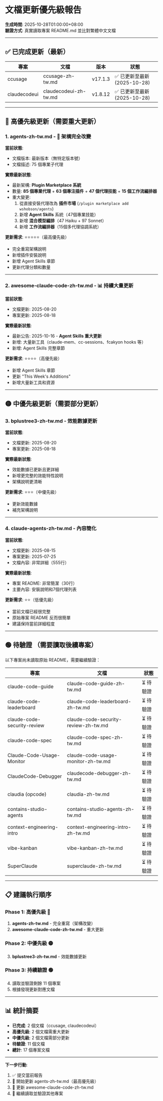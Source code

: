 # 文檔更新優先級報告

**生成時間**: 2025-10-28T01:00:00+08:00  
**驗證方式**: 真實讀取專案 README.md 並比對繁體中文文檔

---

## ✅ 已完成更新（最新）

| 專案 | 文檔 | 版本 | 狀態 |
|------|------|------|------|
| ccusage | ccusage-zh-tw.md | v17.1.3 | ✅ 已更新至最新 (2025-10-28) |
| claudecodeui | claudecodeui-zh-tw.md | v1.8.12 | ✅ 已更新至最新 (2025-10-28) |

---

## 🔴 **高優先級更新**（需要重大更新）

### 1. **agents-zh-tw.md** - 🚨 架構完全改變

**當前狀態**: 
- 文檔版本: 最新版本（無特定版本號）
- 文檔描述: 75 個專業子代理

**實際最新狀態**:
- 最新架構: **Plugin Marketplace 系統**
- 數量: **85 個專業代理** + **63 個專注插件** + **47 個代理技能** + **15 個工作流編排器**
- 重大變更:
  1. 從直接安裝代理改為 **插件市場** (`/plugin marketplace add wshobson/agents`)
  2. 新增 **Agent Skills** 系統（47個專業技能）
  3. 新增 **混合模型編排**（47 Haiku + 97 Sonnet）
  4. 新增 **工作流編排器**（15個多代理協調系統）

**更新需求**: ⭐⭐⭐⭐⭐（最高優先級）
- 完全重寫架構說明
- 新增插件安裝說明
- 新增 Agent Skills 章節
- 更新代理分類和數量

---

### 2. **awesome-claude-code-zh-tw.md** - 📊 持續大量更新

**當前狀態**:
- 文檔更新: 2025-08-20
- 專案更新: 2025-08-18

**實際最新狀態**:
- 最新公告: 2025-10-16 - **Agent Skills 重大更新**
- 新增: 大量新工具（claude-mem、cc-sessions、fcakyon hooks 等）
- 新增: Agent Skills 完整章節

**更新需求**: ⭐⭐⭐⭐（高優先級）
- 新增 Agent Skills 章節
- 更新 "This Week's Additions"
- 新增大量新工具和資源

---

## 🟡 **中優先級更新**（需要部分更新）

### 3. **bplustree3-zh-tw.md** - 效能數據更新

**當前狀態**:
- 文檔更新: 2025-08-20
- 專案更新: 2025-08-18

**實際最新狀態**:
- 效能數據已更新且更詳細
- 新增更完整的效能特性說明
- 架構說明更清晰

**更新需求**: ⭐⭐⭐（中優先級）
- 更新效能數據
- 補充架構說明

---

### 4. **claude-agents-zh-tw.md** - 內容簡化

**當前狀態**:
- 文檔更新: 2025-08-15
- 專案更新: 2025-07-25
- 文檔內容: 非常詳細（555行）

**實際最新狀態**:
- 專案 README: 非常簡潔（30行）
- 主要內容: 安裝說明和7個代理列表

**更新需求**: ⭐⭐（低優先級）
- 當前文檔已經很完整
- 原始專案 README 反而很簡單
- 建議保持當前詳細程度

---

## 🟢 **待驗證** （需要讀取後續專案）

以下專案尚未讀取原始 README，需要繼續驗證：

| 專案 | 文檔 | 狀態 |
|------|------|------|
| claude-code-guide | claude-code-guide-zh-tw.md | ⏳ 待驗證 |
| claude-code-leaderboard | claude-code-leaderboard-zh-tw.md | ⏳ 待驗證 |
| claude-code-security-review | claude-code-security-review-zh-tw.md | ⏳ 待驗證 |
| claude-code-spec | claude-code-spec-zh-tw.md | ⏳ 待驗證 |
| Claude-Code-Usage-Monitor | claude-code-usage-monitor-zh-tw.md | ⏳ 待驗證 |
| ClaudeCode-Debugger | claudecode-debugger-zh-tw.md | ⏳ 待驗證 |
| claudia (opcode) | claudia-zh-tw.md | ⏳ 待驗證 |
| contains-studio-agents | contains-studio-agents-zh-tw.md | ⏳ 待驗證 |
| context-engineering-intro | context-engineering-intro-zh-tw.md | ⏳ 待驗證 |
| vibe-kanban | vibe-kanban-zh-tw.md | ⏳ 待驗證 |
| SuperClaude | superclaude-zh-tw.md | ⏳ 待驗證 |

---

## 📋 建議執行順序

### Phase 1: 高優先級 🔴
1. **agents-zh-tw.md** - 完全重寫（架構改變）
2. **awesome-claude-code-zh-tw.md** - 重大更新

### Phase 2: 中優先級 🟡  
3. **bplustree3-zh-tw.md** - 效能數據更新

### Phase 3: 持續驗證 🟢
4. 讀取並驗證剩餘 11 個專案
5. 根據發現更新對應文檔

---

## 📊 統計摘要

- **已完成**: 2 個文檔（ccusage, claudecodeui）
- **高優先級**: 2 個文檔需重大更新
- **中優先級**: 2 個文檔需部分更新
- **待驗證**: 11 個文檔
- **總計**: 17 個專案文檔

---

**下一步行動**: 
1. ✅ 提交當前報告
2. 🔄 開始更新 agents-zh-tw.md（最高優先級）
3. 🔄 更新 awesome-claude-code-zh-tw.md
4. 🔄 繼續讀取並驗證其他專案

